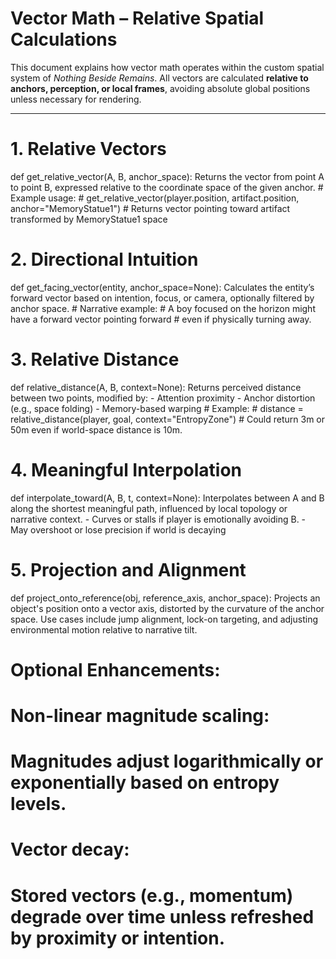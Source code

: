 # Vector Math – Relative Spatial Calculations

This document explains how vector math operates within the custom spatial system of *Nothing Beside Remains*. All vectors are calculated **relative to anchors, perception, or local frames**, avoiding absolute global positions unless necessary for rendering.

---

# 1. Relative Vectors
def get_relative_vector(A, B, anchor_space):
    Returns the vector from point A to point B, expressed relative
    to the coordinate space of the given anchor.
    # Example usage:
    # get_relative_vector(player.position, artifact.position, anchor="MemoryStatue1")
    # Returns vector pointing toward artifact transformed by MemoryStatue1 space


# 2. Directional Intuition
def get_facing_vector(entity, anchor_space=None):
    Calculates the entity’s forward vector based on intention, focus, or camera,
    optionally filtered by anchor space.
    # Narrative example:
    # A boy focused on the horizon might have a forward vector pointing forward
    # even if physically turning away.


# 3. Relative Distance
def relative_distance(A, B, context=None):
    Returns perceived distance between two points, modified by:
    - Attention proximity
    - Anchor distortion (e.g., space folding)
    - Memory-based warping
    # Example:
    # distance = relative_distance(player, goal, context="EntropyZone")
    # Could return 3m or 50m even if world-space distance is 10m.


# 4. Meaningful Interpolation
def interpolate_toward(A, B, t, context=None):
    Interpolates between A and B along the shortest meaningful path,
    influenced by local topology or narrative context.
    - Curves or stalls if player is emotionally avoiding B.
    - May overshoot or lose precision if world is decaying


# 5. Projection and Alignment
def project_onto_reference(obj, reference_axis, anchor_space):
    Projects an object's position onto a vector axis,
    distorted by the curvature of the anchor space.
    Use cases include jump alignment, lock-on targeting,
    and adjusting environmental motion relative to narrative tilt.


# Optional Enhancements:

# Non-linear magnitude scaling:
# Magnitudes adjust logarithmically or exponentially based on entropy levels.

# Vector decay:
# Stored vectors (e.g., momentum) degrade over time unless refreshed by proximity or intention.

